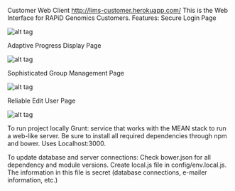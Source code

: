  

Customer Web Client
http://lims-customer.herokuapp.com/
This is the Web Interface for RAPiD Genomics Customers. 
Features: 
Secure Login Page 

![alt tag](https://raw.githubusercontent.com/CEN3031-Group2B/LIMSCustomerInterface/master/images/loginpage.jpg)

Adaptive Progress Display Page

![alt tag](https://raw.githubusercontent.com/CEN3031-Group2B/LIMSCustomerInterface/master/images/progressscreenshot.png)

Sophisticated Group Management Page

![alt tag](https://raw.githubusercontent.com/CEN3031-Group2B/LIMSCustomerInterface/master/images/userpage.png)

Reliable Edit User Page 

![alt tag](https://raw.githubusercontent.com/CEN3031-Group2B/LIMSCustomerInterface/master/images/myuserpage.png)

To run project locally
Grunt: service that works with the MEAN stack to run a web-like server. Be sure to install all required dependencies through npm and bower. Uses Localhost:3000. 

To update database and server connections: 
Check bower.json for all dependency and module versions. Create local.js file in config/env.local.js. The information in this file is secret (database connections, e-mailer information, etc.) 
	




